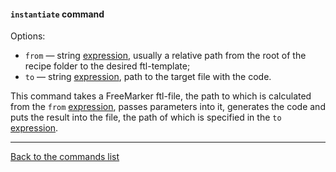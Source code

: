 #### `instantiate` command

Options:

- `from` — string [expression](../../EXPRESSIONS.md), usually a relative path from the root of the recipe folder to the
  desired ftl-template;
- `to` — string [expression](../../EXPRESSIONS.md), path to the target file with the code.

This command takes a FreeMarker ftl-file, the path to which is calculated from
the `from` [expression](../../EXPRESSIONS.md), passes parameters into it, generates the code and puts the result into
the file, the path of which is specified in the `to` [expression](../../EXPRESSIONS.md).

--- 

[Back to the commands list](../RECIPE.md)